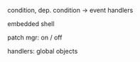 condition, dep. condition -> event handlers

embedded shell

patch mgr: on / off

handlers: global objects
